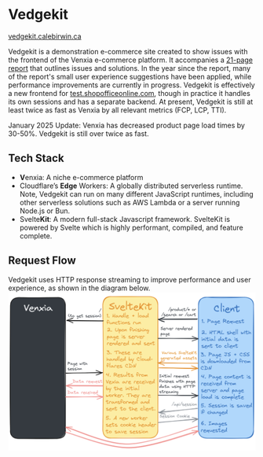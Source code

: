 # Vedgekit

[vedgekit.calebirwin.ca](https://vedgekit.calebirwin.ca/)

Vedgekit is a demonstration e-commerce site created to show issues with the frontend of the Venxia e-commerce platform. It accompanies a [21-page report](./Venxia%20Report%20for%20Guild%20Stationers.pdf) that outlines issues and solutions. In the year since the report, many of the report's small user experience suggestions have been applied, while performance improvements are currently in progress. Vedgekit is effectively a new frontend for [test.shopofficeonline.com](https://test.shopofficeonline.com/), though in practice it handles its own sessions and has a separate backend. At present, Vedgekit is still at least twice as fast as Venxia by all relevant metrics (FCP, LCP, TTI).  

January 2025 Update: Venxia has decreased product page load times by 30-50%. Vedgekit is still over twice as fast.

## Tech Stack

- **V**enxia: A niche e-commerce platform
- Cloudflare’s **Edge** Workers: A globally distributed serverless runtime. Note, Vedgekit can run on many different JavaScript runtimes, including other serverless solutions such as AWS Lambda or a server running Node.js or Bun.
- Svelte**Kit**: A modern full-stack Javascript framework. SvelteKit is powered by Svelte which is highly performant, compiled, and feature complete.

## Request Flow

Vedgekit uses HTTP response streaming to improve performance and user experience, as shown in the diagram below.
![alt text](./Vedgekit%20System%20Diagram.png)
